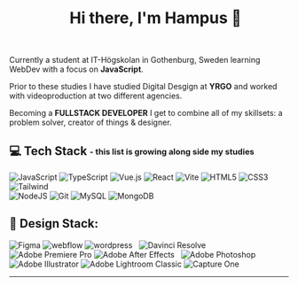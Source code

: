 <div id="user-content-toc">
  <ul align="center" style="list-style: none;">
    <summary>
      <h1>Hi there, I'm Hampus 🤙</h1>
      </summary>
  </ul>
</div>
<br>
<p>Currently a student at IT-Högskolan in Gothenburg, Sweden learning WebDev with a focus on <b>JavaScript</b>. <br>
<p>Prior to these studies I have studied Digital Desgign at <b>YRGO</b> and worked with videoproduction at two different agencies.</p>
  
Becoming a <b>FULLSTACK DEVELOPER</b> I get to combine all of my skillsets: a problem solver, creator of things & designer.</p>


💻 Tech Stack <sub><sup>- this list is growing along side my studies<sup></sub>
---
![JavaScript](https://img.shields.io/badge/javascript-%23323330.svg?style=for-the-badge&logo=javascript&logoColor=%23F7DF1E) ![TypeScript](https://img.shields.io/badge/javascript-%23323330.svg?style=for-the-badge&logo=javascript&logoColor=%23F7DF1E) ![Vue.js](https://img.shields.io/badge/vue.js-%2335495e.svg?style=for-the-badge&logo=vuedotjs&logoColor=%234FC08D) ![React](https://img.shields.io/badge/react-%23323330.svg?style=for-the-badge&logo=react&logoColor=%#7cc5d9) ![Vite](https://img.shields.io/badge/vite-%23646CFF.svg?style=for-the-badge&logo=vite&logoColor=white) ![HTML5](https://img.shields.io/badge/html5-%23E34F26.svg?style=for-the-badge&logo=html5&logoColor=white) ![CSS3](https://img.shields.io/badge/css3-%23663399.svg?style=for-the-badge&logo=css3&logoColor=white) ![Tailwind](https://img.shields.io/badge/tailwind-%23323330.svg?style=for-the-badge&logo=tailwind-css&logoColor=%#7cc5d9)  
![NodeJS](https://img.shields.io/badge/node.js-6DA55F?style=for-the-badge&logo=node.js&logoColor=white) ![Git](https://img.shields.io/badge/Git-f14e32?style=for-the-badge&logo=Git&logoColor=white) ![MySQL](https://img.shields.io/badge/mysql-%2300758F.svg?style=for-the-badge&logo=MySQL&logoColor=%23F29111)  ![MongoDB](https://img.shields.io/badge/mongodb-%23001e2b.svg?style=for-the-badge&logo=mongodb&logoColor=%2300ed64)



🎨 Design Stack:
---
![Figma](https://img.shields.io/badge/figma-%23F24E1E.svg?style=for-the-badge&logo=figma&logoColor=white) ![webflow](https://img.shields.io/badge/webflow-%23146EF5.svg?style=for-the-badge&logo=webflow&logoColor=white) ![wordpress](https://img.shields.io/badge/wordpress-%2321759b.svg?style=for-the-badge&logo=wordpress&logoColor=white)   ![Davinci Resolve](https://img.shields.io/badge/Davinci%20Resolve%20-9999FF.svg?style=for-the-badge&logo=Davinci%20Resolve&logoColor=white) ![Adobe Premiere Pro](https://img.shields.io/badge/Adobe%20Premiere%20Pro-9999FF.svg?style=for-the-badge&logo=Adobe%20Premiere%20Pro&logoColor=white) ![Adobe After Effects](https://img.shields.io/badge/Adobe%20After%20Effects-9999FF.svg?style=for-the-badge&logo=Adobe%20After%20Effects&logoColor=white)   ![Adobe Photoshop](https://img.shields.io/badge/adobe%20photoshop-%2331A8FF.svg?style=for-the-badge&logo=adobe%20photoshop&logoColor=white) ![Adobe Illustrator](https://img.shields.io/badge/adobe%20illustrator-%23FF9A00.svg?style=for-the-badge&logo=adobe%20illustrator&logoColor=white)  ![Adobe Lightroom Classic](https://img.shields.io/badge/Adobe%20Lightroom%20Classic-31A8FF.svg?style=for-the-badge&logo=Adobe%20Lightroom%20Classic&logoColor=white) ![Capture One](https://img.shields.io/badge/Capture%20One-%237403BF.svg?style=for-the-badge&logo=Capture%20One&logoColor=white)  

---


<!--
**schwampus/schwampus** is a ✨ _special_ ✨ repository because its `README.md` (this file) appears on your GitHub profile.


# 💫 About Me:
## Hi there, I'm Hampus 🤙<br>I'm studying webdevelopment with a focus on JS in Gothenburg, Sweden. <br>Right now I'm on the lookout for an internship as a developer starting in the fall of 2025. 



---
[![](https://visitcount.itsvg.in/api?id=schwampus&icon=0&color=0)](https://visitcount.itsvg.in)


-->
